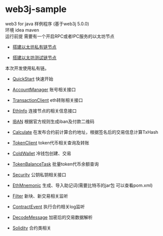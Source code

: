 # web3j-sample
web3 for java 样例程序 (基于web3j 5.0.0)   
环境 idea maven  
运行前提 需要有一个开启RPC或者IPC服务的以太坊节点

*  [搭建以太坊私有链节点](https://lansheng228.github.io/posts/6d8a95bf/)

*  [搭建以太坊测试链节点](https://lansheng228.github.io/posts/fad837cb/)

本次开发使用私有链。

- [QuickStart](https://github.com/lansheng228/web3j-sample/blob/master/src/main/java/com/github/lansheng228/QuickStart.java) 快速开始
- [AccountManager](https://github.com/lansheng228/web3j-sample/blob/master/src/main/java/com/github/lansheng228/AccountManager.java) 账号相关接口
- [TransactionClient](https://github.com/lansheng228/web3j-sample/blob/master/src/main/java/com/github/lansheng228/TransactionClient.java) eth转账相关接口
- [EthInfo](https://github.com/lansheng228/web3j-sample/blob/master/src/main/java/com/github/lansheng228/EthInfo.java) 连接节点的相关信息接口
- [IBAN](https://github.com/lansheng228/web3j-sample/blob/master/src/main/java/com/github/lansheng228/IBAN.java) 根据官方规则生成iban及付款二维码
- [Calculate](https://github.com/lansheng228/web3j-sample/blob/master/src/main/java/com/github/lansheng228/Calculate.java) 在发布合约前计算合约地址，根据签名后的交易信息计算TxHash

- [TokenClient](https://github.com/lansheng228/web3j-sample/blob/master/src/main/java/com/github/lansheng228/TokenClient.java) token代币相关查询及转账
- [ColdWallet](https://github.com/lansheng228/web3j-sample/blob/master/src/main/java/com/github/lansheng228/ColdWallet.java) 冷钱包创建、交易
- [TokenBalanceTask](https://github.com/lansheng228/web3j-sample/blob/master/src/main/java/com/github/lansheng228/TokenBalanceTask.java) 批量token代币余额查询
- [Security](https://github.com/lansheng228/web3j-sample/blob/master/src/main/java/com/github/lansheng228/Security.java) 公钥私钥相关接口
- [EthMnemonic](https://github.com/lansheng228/web3j-sample/blob/master/src/main/java/com/github/lansheng228/EthMnemonic.java) 生成、导入助记词(需要比特币的jar包 可以查看pom.xml)
- [Filter](https://github.com/lansheng228/web3j-sample/blob/master/src/main/java/com/github/lansheng228/Filter.java) 新块、新交易相关监听
- [ContractEvent](https://github.com/lansheng228/web3j-sample/blob/master/src/main/java/com/github/lansheng228/ContractEvent.java) 执行合约相关log监听
- [DecodeMessage](https://github.com/lansheng228/web3j-sample/blob/master/src/main/java/com/github/lansheng228/DecodeMessage.java) 加密后的交易数据解析
- [Solidity](https://github.com/lansheng228/web3j-sample/tree/master/src/main/java/com/github/lansheng228/sol) 合约类相关

